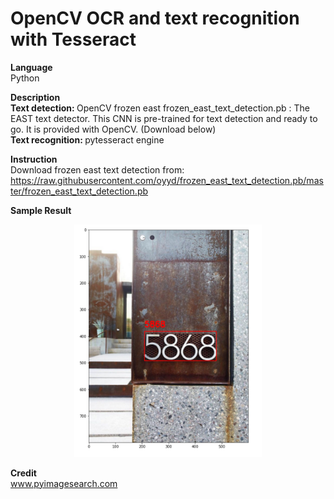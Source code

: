 # OpenCV OCR and text recognition with Tesseract

<b>Language</b><br>
Python

<b>Description</b><br>
<b>Text detection: </b>OpenCV frozen east
frozen_east_text_detection.pb : The EAST text detector. This CNN  is pre-trained for text detection and ready to go. It is provided with OpenCV. (Download below) <br>
<b>Text recognition: </b> pytesseract engine

<b>Instruction</b><br>
Download frozen east text detection from:
https://raw.githubusercontent.com/oyyd/frozen_east_text_detection.pb/master/frozen_east_text_detection.pb

<b>Sample Result</b>
<br><center>
<img src="https://github.com/tgalala/Simple-OCR/blob/master/images/sample.png?raw=true" width="300">
</center>

<b>Credit</b><br>
www.pyimagesearch.com

